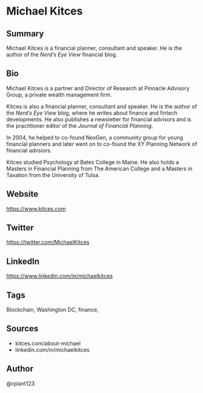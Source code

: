 # Michael Kitces

## Summary
Michael Kitces is a financial planner, consultant and speaker. He is the author of the *Nerd’s Eye View* financial blog.

## Bio
Michael Kitces is a partner and Director of Research at Pinnacle Advisory Group, a private wealth management firm.

Kitces is also a financial planner, consultant and speaker. He is the author of the *Nerd’s Eye View* blog, where he writes about finance and fintech developments. He also publishes a newsletter for financial advisors and is the practitioner editor of the *Journal of Financial Planning*. 

In 2004, he helped to co-found NexGen, a community group for young financial planners and later went on to co-found the XY Planning Network of financial advsiors. 

Kitces studied Psychology at Bates College in Maine. He also holds a Masters in Financial Planning from The American College and a Masters in Taxation from the University of Tulsa.

## Website
https://www.kitces.com

## Twitter
https://twitter.com/MichaelKitces

## LinkedIn
https://www.linkedin.com/in/michaelkitces

## Tags
Blockchain, Washington DC, finance,

## Sources
- kitces.com/about-michael
- linkedin.com/in/michaelkitces

## Author
@rplant123
